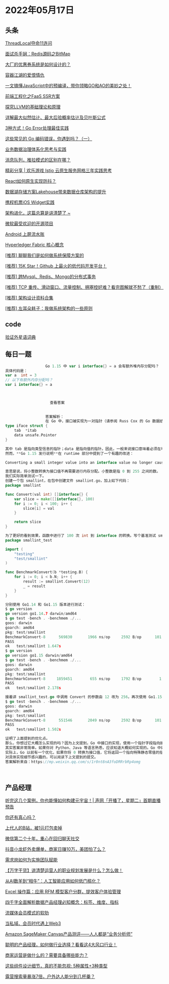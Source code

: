 # 2022年05月17日
## 头条

[ThreadLocal夺命11连问](https://toutiao.io/k/p8lpi5z)

[面试杀手锏：Redis源码之BitMap](https://toutiao.io/k/h50ng9m)

[大厂的优惠券系统是如何设计的？](https://toutiao.io/k/8v764sx)

[容器江湖的爱恨情仇](https://toutiao.io/k/ku02utp)

[一文搞懂JavaScript中的预编译，带你领略GO和AO的美妙之处！](https://toutiao.io/k/686f8we)

[前端工程化之FaaS SSR方案​](https://toutiao.io/k/515r2mx)

[探究LLVM的基础理论和原理](https://toutiao.io/k/f3ub5gp)

[详解最大似然估计、最大后验概率估计及贝叶斯公式](https://toutiao.io/k/oko249d)

[3种方式！Go Error处理最佳实践](https://toutiao.io/k/utp1i8c)

[这些常见的 Go 编码错误，你遇到吗？（一）](https://toutiao.io/k/ve2ddfr)

[业务数据治理体系化思考与实践](https://toutiao.io/k/wq4i64t)

[消息队列，推拉模式的区别在哪？](https://toutiao.io/k/f8frctd)

[精彩分享 | 欢乐游戏 Istio 云原生服务网格三年实践思考](https://toutiao.io/k/319h8dk)

[React如何原生实现防抖？](https://toutiao.io/k/xskb2m7)

[数据湖存储方案Lakehouse带来数据仓库架构的提升](https://toutiao.io/k/iquaurr)

[携程机票iOS Widget实践](https://toutiao.io/k/gkw87qp)

[架构进化，这篇总算是讲清楚了 ~](https://toutiao.io/k/04rl4yf)

[微软最受欢迎的开源项目](https://toutiao.io/k/i0nd49a)

[Android 上屏流水账](https://toutiao.io/k/lkkiugx)

[Hyperledger Fabric 核心概念](https://toutiao.io/k/lnzcjy5)

[[推荐] 聊聊我们是如何做系统保障方案的](https://toutiao.io/k/i8q3ye4)

[[推荐] 15K Star！Github 上最火的低代码开发平台！](https://toutiao.io/k/3qv24va)

[[推荐] 跨Mysql、Redis、Mongo的分布式事务](https://toutiao.io/k/246clz1)

[[推荐] TCP 重传、滑动窗口、流量控制、拥塞控好难？看完图解就不愁了（重制）](https://toutiao.io/k/14tz08l)

[[推荐] 架构设计资料合集](https://toutiao.io/k/iqlrz7b)

[[推荐] 左耳朵耗子：我做系统架构的一些原则](https://toutiao.io/k/9oljc6o)



## code

[验证外星语词典](https://leetcode.cn/problems/verifying-an-alien-dictionary)



## 每日一题

```go
                  Go 1.15 中 var i interface{} = a 会有额外堆内存分配吗？
具体代码是：
var a  int = 3
// 以下有额外内存分配吗？
var i interface{} = a


                  
                    查看答案
                  
                
                  答案解析：
                  在 Go 中，接口被实现为一对指针（请参阅 Russ Cox 的 Go 数据结构：接口）：指向有关类型信息的指针和指向值的指针。可以简单的表示为：
type iface struct {
    tab  *itab
    data unsafe.Pointer
}

其中 tab 是指向类型信息的指针；data 是指向值的指针。因此，一般来说接口意味着必须在堆中动态分配该值。
然而，**Go 1.15 发行说明**在 runtime 部分中提到了一个有趣的改进：

Converting a small integer value into an interface value no longer causes allocation.

意思是说，将小整数转换为接口值不再需要进行内存分配。小整数是指 0 到 255 之间的数。
我们实际简单测试一下。
创建一个包 smallint，在包中创建文件 smallint.go，加上如下代码：
package smallint

func Convert(val int) []interface{} {
    var slice = make([]interface{}, 100)
    for i := 0; i < 100; i++ {
        slice[i] = val
    }

    return slice
}

为了更好的看到效果，函数中进行了 100 次 int 到 interface 的转换。写个基准测试 smallint_test.go：
package smallint_test

import (
    "testing"
    "test/smallint"
)

func BenchmarkConvert(b *testing.B) {
    for i := 0; i < b.N; i++ {
        result := smallint.Convert(12)
        _ = result
    }
}

分别使用 Go1.14 和 Go1.15 版本进行测试：
$ go version
go version go1.14.7 darwin/amd64
$ go test -bench . -benchmem ./...
goos: darwin
goarch: amd64
pkg: test/smallint
BenchmarkConvert-8      569830       1966 ns/op     2592 B/op      101 allocs/op
PASS
ok   test/smallint 1.647s
$ go version
go version go1.15 darwin/amd64
$ go test -bench . -benchmem ./...
goos: darwin
goarch: amd64
pkg: test/smallint
BenchmarkConvert-8     1859451        655 ns/op     1792 B/op        1 allocs/op
PASS
ok   test/smallint 2.178s

接着讲 smallint_test.go 中调用 Convert 的参数由 12 改为 256，再次使用 Go1.15 运行，结果如下：
$ go test -bench . -benchmem ./...
goos: darwin
goarch: amd64
pkg: test/smallint
BenchmarkConvert-8      551546       2049 ns/op     2592 B/op      101 allocs/op
PASS
ok   test/smallint 1.502s

证明了上面提到的优化点。
那么，你想过它大概怎么实现的吗？因为上文提到，Go 中接口的实现，使用一个指针字段指向接口值。现在竟然不再额外进行内存分配，说明做了什么特殊的事情。
其实答案非常简单。如果你对 Python、Java 等语言熟悉，应该知道大概如何实现的。Go 中如何做的，可以在 Go CL 216401 中（合并到**此提交**中了，GitHub 上更易于阅读）找到。具体来说就是 Go 中定义了一个特殊的静态数组，该数组由 256 个整数组成（0 到 255）。当必须分配内存以将整数存储在堆上，并将其转换为接口的一部分时，它首先检查是否它可以只返回指向数组中适当元素的指针。这种经常使用的值的静态分配，是一种很常见的优化手段。例如，Python 对小整数执行类似的操作，Java 也有常量池，进行类似的优化处理。
实际上，Go 以前有一个优化，如果你将 0 转换为接口值，它将返回一个指向特殊静态零值的指针。这次新的 0-255 优化替代了该值。
对具体实现细节感兴趣的，可以阅读下上文提到的提交。
答案解析来自：https://mp.weixin.qq.com/s/1r0nt8nA3foDRRrbRp4omg

                
```


## 产品经理

[听完这几个案例，你也能懂如何构建元宇宙！| 声网「开播了，星期二」首期直播预告](http://www.woshipm.com/open/5434975.html)

[你还有真心吗？](http://www.woshipm.com/it/5441753.html)

[上代人的B站，被1元打包卖掉](http://www.woshipm.com/it/5441696.html)

[微信第二个十年，重心在回归聊天社交](http://www.woshipm.com/it/5441869.html)

[抖音小龙虾外卖爆单，商家日赚10万，美团怕了么？](http://www.woshipm.com/operate/5441687.html)

[需求岗如何为实施团队赋能](http://www.woshipm.com/zhichang/5440030.html)

[【万字干货】讲清楚运营人的职业规划发展是什么？怎么做！](http://www.woshipm.com/operate/5439833.html)

[从AI数羊到“相牛”：人工智能应用如何低门槛化？](http://www.woshipm.com/ai/5439271.html)

[Excel 操作篇：应用 RFM 模型客户分群，提效客户体验管理](http://www.woshipm.com/user-research/5439981.html)

[四千字全面解析数据产品经理必知概念：标签、维度、指标](http://www.woshipm.com/pmd/5439860.html)

[流媒体会员模式的软肋](http://www.woshipm.com/it/5441122.html)

[当私域、会员时代遇上Web3](http://www.woshipm.com/it/5439726.html)

[Amazon SageMaker Canvas产品测评——人人都是“业务分析师”](http://www.woshipm.com/evaluating/5438592.html)

[聪明的产品经理，如何做行业选择？看看这4大风口行业！](http://www.woshipm.com/open/5441368.html)

[商家运营是做什么的？需要具备哪些能力？](http://www.woshipm.com/operate/5437921.html)

[这些组件设计细节，真的不能忽视: 5种属性+3种类型](http://www.woshipm.com/pd/5430827.html)

[露营搜索量暴涨7倍，户外达人能分到几杯羹？](http://www.woshipm.com/operate/5441118.html)


